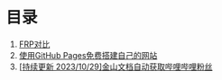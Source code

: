 <!--
 $ @Date: 2023-10-27 20:20:20
 $ @LastEditors: Please set LastEditors
 $ @LastEditTime: 2023-10-29 16:30:53
 $ @FilePath: \undefinedd:\VuePress\3\dochub\docs\course\README.md
-->
# 目录

 1. [FRP对比](./list/1-FRP-comparison)
 2. [使用GitHub Pages免费搭建自己的网站](./list/2-GitHub-Pages)
 3. [ [持续更新 2023/10/29]金山文档自动获取哔哩哔哩粉丝](./list/3-bi-li-bi-li-fen-si.md)